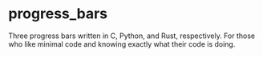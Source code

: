# progress_bars
Three progress bars written in C, Python, and Rust, respectively. 
For those who like minimal code and knowing exactly what their code is doing.
